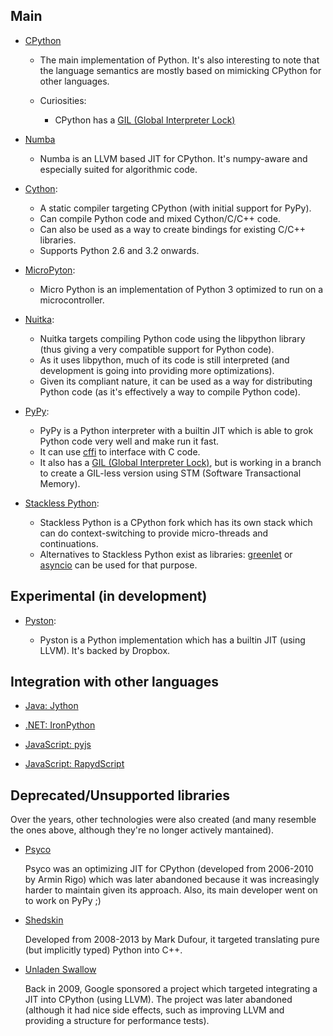 Main
---------

* [CPython](http://www.python.org)

    - The main implementation of Python. It's also interesting to note that the language semantics are mostly based on mimicking CPython for other languages. 

    * Curiosities:
    
        - CPython has a [GIL (Global Interpreter Lock)](gil.md)

* [Numba](http://numba.pydata.org/)

    - Numba is an LLVM based JIT for CPython. It's numpy-aware and especially suited for algorithmic code. 


* [Cython](http://cython.org/): 

    - A static compiler targeting CPython (with initial support for PyPy).
    - Can compile Python code and mixed Cython/C/C++ code.
    - Can also be used as a way to create bindings for existing C/C++ libraries.
    - Supports Python 2.6 and 3.2 onwards.
    
* [MicroPyton](https://micropython.org/):

    - Micro Python is an implementation of Python 3 optimized to run on a microcontroller.

* [Nuitka](http://nuitka.net/):

    - Nuitka targets compiling Python code using the libpython library (thus giving a very compatible support for Python code).
    - As it uses libpython, much of its code is still interpreted (and development is going into providing more optimizations).
    - Given its compliant nature, it can be used as a way for distributing Python code (as it's effectively a way to compile Python code).
    
* [PyPy](http://pypy.org/):

    - PyPy is a Python interpreter with a builtin JIT which is able to grok Python code very well and make run it fast.
    - It can use [cffi](https://cffi.readthedocs.org/) to interface with C code.
    - It also has a [GIL (Global Interpreter Lock)](gil.md), but is working in a branch to create a GIL-less version using STM (Software Transactional Memory).
    
* [Stackless Python](http://www.stackless.com/):

    - Stackless Python is a CPython fork which has its own stack which can do context-switching to provide micro-threads and continuations.
    - Alternatives to Stackless Python exist as libraries: [greenlet](https://greenlet.readthedocs.org/) or [asyncio](https://docs.python.org/3/library/asyncio.html) can be used for that purpose.
    


Experimental (in development)
------------------------------- 

* [Pyston](https://github.com/dropbox/pyston):

    * Pyston is a Python implementation which has a builtin JIT (using LLVM). It's backed by Dropbox.

Integration with other languages
---------------------------------

* [Java: Jython](http://www.jython.org)
    
* [.NET: IronPython](http://ironpython.net)

* [JavaScript: pyjs](http://pyjs.org/)

* [JavaScript: RapydScript](http://rapydscript.pyjeon.com/)

Deprecated/Unsupported libraries
----------------------------------

Over the years, other technologies were also created (and many resemble the ones above, although they're no longer actively mantained). 


* [Psyco](http://psyco.sf.net)

    Psyco was an optimizing JIT for CPython (developed from 2006-2010 by Armin Rigo) which was later abandoned because it was increasingly harder to maintain given its approach.
    Also, its main developer went on to work on PyPy ;) 
    
* [Shedskin](http://shed-skin.blogspot.com)

    Developed from 2008-2013 by Mark Dufour, it targeted translating pure (but implicitly typed) Python into C++.

* [Unladen Swallow](https://en.wikipedia.org/wiki/Unladen_Swallow)

    Back in 2009, Google sponsored a project which targeted integrating a JIT into CPython (using LLVM). 
    The project was later abandoned (although it had nice side effects, such as improving LLVM and providing a structure for performance tests).
